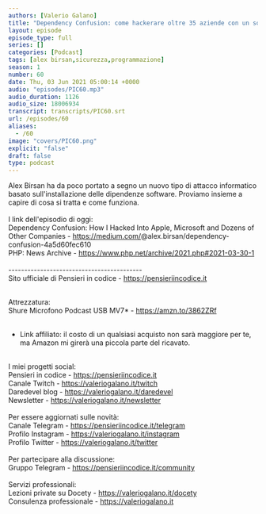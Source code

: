 ```yaml
---
authors: [Valerio Galano]
title: "Dependency Confusion: come hackerare oltre 35 aziende con un solo attacco"
layout: episode
episode_type: full
series: []
categories: [Podcast]
tags: [alex birsan,sicurezza,programmazione]
season: 1
number: 60
date: Thu, 03 Jun 2021 05:00:14 +0000
audio: "episodes/PIC60.mp3"
audio_duration: 1126
audio_size: 18006934
transcript: transcripts/PIC60.srt
url: /episodes/60
aliases: 
  - /60
image: "covers/PIC60.png"
explicit: "false"
draft: false
type: podcast
---
```

Alex Birsan ha da poco portato a segno un nuovo tipo di attacco informatico basato sull'installazione delle dipendenze software. Proviamo insieme a capire di cosa si tratta e come funziona.<br />
<br />
I link dell'episodio di oggi: <br />
Dependency Confusion: How I Hacked Into Apple, Microsoft and Dozens of Other Companies - <a href="https://medium.com/" rel="noopener">https://medium.com/</a>@alex.birsan/dependency-confusion-4a5d60fec610 <br />
PHP: News Archive - <a href="https://www.php.net/archive/2021.php#2021-03-30-1" rel="noopener">https://www.php.net/archive/2021.php#2021-03-30-1</a> <br />
<br />
------------------------------------------<br />
Sito ufficiale di Pensieri in codice - <a href="https://pensieriincodice.it" rel="noopener">https://pensieriincodice.it</a> <br />
<br />




Attrezzatura:<br />
Shure Microfono Podcast USB MV7* - <a href="https://amzn.to/3862ZRf" rel="noopener">https://amzn.to/3862ZRf</a>  <br />
<br />
* Link affiliato: il costo di un qualsiasi acquisto non sarà maggiore per te, ma Amazon mi girerà una piccola parte del ricavato. <br />
<br />
I miei progetti social:<br />
Pensieri in codice - <a href="https://pensieriincodice.it" rel="noopener">https://pensieriincodice.it</a> <br />
Canale Twitch - <a href="https://valeriogalano.it/twitch" rel="noopener">https://valeriogalano.it/twitch</a> <br />
Daredevel blog - <a href="https://valeriogalano.it/daredevel" rel="noopener">https://valeriogalano.it/daredevel</a> <br />
Newsletter - <a href="https://valeriogalano.it/newsletter" rel="noopener">https://valeriogalano.it/newsletter</a> <br />
<br />
Per essere aggiornati sulle novità:<br />
Canale Telegram - <a href="https://pensieriincodice.it/telegram" rel="noopener">https://pensieriincodice.it/telegram</a><br />
Profilo Instagram - <a href="https://valeriogalano.it/instagram" rel="noopener">https://valeriogalano.it/instagram</a> <br />
Profilo Twitter - <a href="https://valeriogalano.it/twitter" rel="noopener">https://valeriogalano.it/twitter</a> <br />
<br />
Per partecipare alla discussione:<br />
Gruppo Telegram - <a href="https://pensieriincodice.it/community" rel="noopener">https://pensieriincodice.it/community</a><br />
<br />
Servizi professionali:<br />
Lezioni private su Docety - <a href="https://valeriogalano.it/docety" rel="noopener">https://valeriogalano.it/docety</a> <br />
Consulenza professionale - <a href="https://valeriogalano.it" rel="noopener">https://valeriogalano.it</a> <br />
<br />






